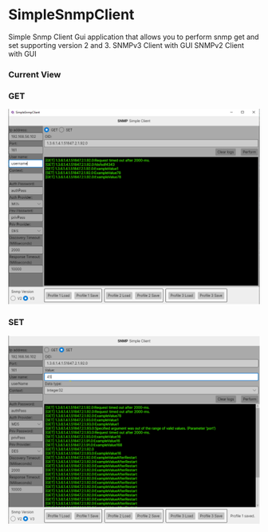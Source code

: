 # SimpleSnmpClient
Simple Snmp Client Gui application that allows you to perform snmp get and set supporting version 2 and 3.
SNMPv3 Client with GUI
SNMPv2 Client with GUI

### Current View ###

### GET ###
![Alt text](https://raw.githubusercontent.com/Ragnus531/SimpleSnmpClient/main/SimpleSnmpClient/ver02.PNG)

### SET ###
![Alt text](https://raw.githubusercontent.com/Ragnus531/SimpleSnmpClient/main/SimpleSnmpClient/ver02_set.PNG)
